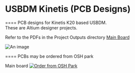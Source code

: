 # USBDM Kinetis (PCB Designs)
====
PCB designs for Kinetis K20 based USBDM.  
These are Altium designer projects.  

Refer to the PDFs in the Project Outputs directory 
<a href="https://github.com/podonoghue/usbdm-kinetis/blob/master/Hardware/USBDM_Kinetis/Project%20Outputs%20for%20USBDM_Kinetis/USBDM_Kinetis.PDF">Main Board</img></a>


![An image](https://raw.githubusercontent.com/podonoghue/usbdm-kinetis/master/Hardware/USBDM_Kinetis/USBDM_Kinetis.png "Board Image")

====
PCBs may be ordered from OSH park

Main board
<a href="https://oshpark.com/shared_projects/SkdcSfjq"><img src="https://oshpark.com/assets/badge-5b7ec47045b78aef6eb9d83b3bac6b1920de805e9a0c227658eac6e19a045b9c.png" alt="Order from OSH Park"></img></a>
